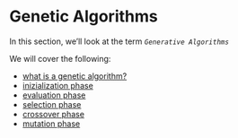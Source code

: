 # Genetic Algorithms

<Ximg src="../../assets/deeper/genetic.png" style="width:200px;"/>

In this section, we’ll look at the term _`Generative Algorithms`_

We will cover the following:

* [what is a genetic algorithm?](02-04-01_what-is-a-genetic-algorithm.md)
* [inizialization phase](02-04-02_initialization-phase.md)
* [evaluation phase](02-04-03_evaluation-phase.md)
* [selection phase](02-04-04_selection-phase.md)
* [crossover phase](02-04-05_crossover-phase.md)
* [mutation phase](02-04-06_mutation-phase.md)


